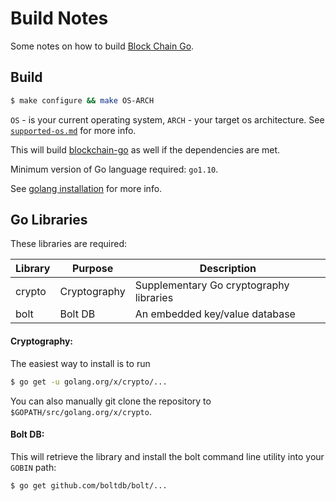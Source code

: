 Build Notes
===========
Some notes on how to build [Block Chain Go](https://github.com/YuriyLisovskiy/blockchain-go).

Build
---------------------

```bash
$ make configure && make OS-ARCH
```
`OS` - is your current operating system, `ARCH` - your target os architecture. See [`supported-os.md`](supported-os.md) for more info.

This will build [blockchain-go](https://github.com/YuriyLisovskiy/blockchain-go) as well if the dependencies are met.

Minimum version of Go language required: `go1.10`.

See [golang installation](https://golang.org/doc/install) for more info.

Go Libraries
---------------------
These libraries are required:

 Library     | Purpose          | Description
 ------------|------------------|----------------------
 crypto      | Cryptography     | Supplementary Go cryptography libraries
 bolt        | Bolt DB          | An embedded key/value database

#### Cryptography:

The easiest way to install is to run
```bash
$ go get -u golang.org/x/crypto/...
```
You can also manually git clone the repository to `$GOPATH/src/golang.org/x/crypto`.

#### Bolt DB:

This will retrieve the library and install the bolt command line utility into your `GOBIN` path:
```bash
$ go get github.com/boltdb/bolt/...
```
